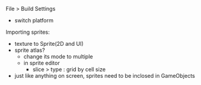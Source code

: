 File > Build Settings
- switch platform

Importing sprites:
- texture to Sprite(2D and UI)
- sprite atlas?
  - change its mode to multiple
  - in sprite editor
    - slice > type : grid by cell size
- just like anything on screen, sprites need to be inclosed in GameObjects